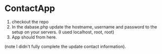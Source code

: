 ContactApp
==========

1. checkout the repo
2. In the dabase.php update the hostname, username and password to the setup on your servers. (I used localhost, root, root)
3. App should from here. 

(note I didn't fully complete the update contact information). 
